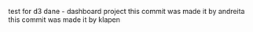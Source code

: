 test for d3 dane - dashboard project
this commit was made it by andreita
this commit was made it by klapen
